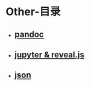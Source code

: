 # Other-目录
* ## [pandoc](pandoc.md)
* ## [jupyter & reveal.js](jupyter&reveal.js.md)
* ## [json](json.md)

